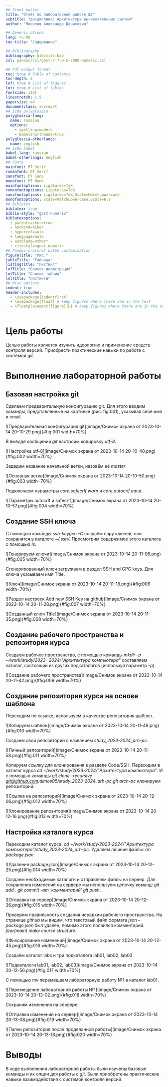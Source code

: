 ```yaml
---
## Front matter
title: "Отчёт по лабораторной работе №2"
subtitle: "дисциплина: Архитектура вычислительных систем"
author: "Мосолов Александр Денисович"

## Generic otions
lang: ru-RU
toc-title: "Содержание"

## Bibliography
bibliography: bib/cite.bib
csl: pandoc/csl/gost-r-7-0-5-2008-numeric.csl

## Pdf output format
toc: true # Table of contents
toc-depth: 2
lof: true # List of figures
lot: true # List of tables
fontsize: 12pt
linestretch: 1.5
papersize: a4
documentclass: scrreprt
## I18n polyglossia
polyglossia-lang:
  name: russian
  options:
	- spelling=modern
	- babelshorthands=true
polyglossia-otherlangs:
  name: english
## I18n babel
babel-lang: russian
babel-otherlangs: english
## Fonts
mainfont: PT Serif
romanfont: PT Serif
sansfont: PT Sans
monofont: PT Mono
mainfontoptions: Ligatures=TeX
romanfontoptions: Ligatures=TeX
sansfontoptions: Ligatures=TeX,Scale=MatchLowercase
monofontoptions: Scale=MatchLowercase,Scale=0.9
## Biblatex
biblatex: true
biblio-style: "gost-numeric"
biblatexoptions:
  - parentracker=true
  - backend=biber
  - hyperref=auto
  - language=auto
  - autolang=other*
  - citestyle=gost-numeric
## Pandoc-crossref LaTeX customization
figureTitle: "Рис."
tableTitle: "Таблица"
listingTitle: "Листинг"
lofTitle: "Список иллюстраций"
lotTitle: "Список таблиц"
lolTitle: "Листинги"
## Misc options
indent: true
header-includes:
  - \usepackage{indentfirst}
  - \usepackage{float} # keep figures where there are in the text
  - \floatplacement{figure}{H} # keep figures where there are in the text
---
```


# Цель работы

Целью работы является изучить идеологию и применение средств контроля
версий. Приобрести практические навыки по работе с системой *git*.

# Выполнение лабораторной работы

## Базовая настройка git

Сделаем предварительную конфигурацию git. Для этого вводим
команды, представленные на картинке (рис. fig:001), указывая своё имя и email.

![Предварительная конфигурация git](image/Снимок экрана от 2023-10-14 20-10-29.png){#fig:001 width=70%}

В выводе сообщений *git* настроим кодировку *utf-8*.

![Настройка utf-8](image/Снимок экрана от 2023-10-14 20-10-40.png){#fig:002 width=70%}

Зададим название начальной ветки, назовём её *master*

![Основная ветка](image/Снимок экрана от 2023-10-14 20-10-50.png){#fig:003 width=70%}

Подключаем параметры *core.safecrlf warn* и *core.autocrlf input*.

![Параметры autocrlf и safecrlf](image/Снимок экрана от 2023-10-14 20-10-57.png){#fig:004 width=70%}

## Создание SSH ключа

С помощью команды *ssh-keygen -C* создаём пару ключей, они сохранятся в
каталоге *~/.ssh/.* Просмотрим содержимое этого каталога с помощью *ls*.

![Генерируем ключи](image/Снимок экрана от 2023-10-14 20-11-06.png){#fig:005 width=70%}

Сгенерированный ключ загружаем в раздел SSH and GPG keys. Для ключа
указываем имя Title.

![Ключ](image/Снимок экрана от 2023-10-14 20-11-18.png){#fig:006 width=70%}

![Раздел настроек Add new SSH Key на github](image/Снимок экрана от 2023-10-14 20-11-28.png){#fig:007 width=70%}

![Созданный ключ Title](image/Снимок экрана от 2023-10-14 20-11-35.png){#fig:008 width=70%}

## Создание рабочего пространства и репозитория курса

Создаем рабочее пространство, с помощью команды *mkdir -p ~/work/study/2023-
2024/"Архитектура компьютера"* составляем каталог, состоящий из других
подкаталогов (используя параметр *-p*).

![Создание рабочего пространства](image/Снимок экрана от 2023-10-14 20-11-42.png){#fig:009 width=70%}

## Создание репозитория курса на основе шаблона

Переходим по ссылке, используем в качестве репозитория шаблон.

![Копируем шаблон](image/Снимок экрана от 2023-10-14 20-11-48.png){#fig:010 width=70%}

Создаем свой репозиторий с названием *study_2023-2024_arh-pc*.

![Личный репозиторий](image/Снимок экрана от 2023-10-14 20-11-58.png){#fig:011 width=70%}

Копируем ссылку для клонирования в разделе Code/SSH. Переходим в каталог
курса *cd ~/work/study/2023-2024/"Архитектура компьютера"*. И с помощью команды
*git clone –recursive git@github.com:almos05/study_2023-2024_arh-pc.git arch-pc*
клонируем репозиторий.

![Ссылка на репозиторий](image/Снимок экрана от 2023-10-14 20-12-06.png){#fig:012 width=70%}

![Клонирование репозитория](image/Снимок экрана от 2023-10-14 20-12-16.png){#fig:013 width=70%}

## Настройка каталога курса

Переходим каталог курса: *cd ~/work/study/2023-2024/"Архитектура
компьютера"/study_2023-2024_arh-pc*. Удаляем лишние файлы: *rm package.json*

![Удаление package.json](image/Снимок экрана от 2023-10-14 20-12-25.png){#fig:014 width=70%}

Создаем необходимые каталоги и отправляем файлы на сервер. Для сохранения
изменений на сервере мы используем цепочку команд: *git add . git commit -am
‘комментарий’ git push*.

![Отправка на сервер](image/Снимок экрана от 2023-10-14 20-12-36.png){#fig:015 width=70%}

Проверим правильность создания иерархии рабочего пространства. На
странице *github* мы видим, что текстовый файл формата *json – package.json* был
удалён, помимо этого появился комментарий: *fear(main) make course structure*.

![Фиксирование изменений](image/Снимок экрана от 2023-10-14 20-12-45.png){#fig:016 width=70%}

Создаём каталог labs и три подкаталога lab01, lab02, lab03

![Подкаталоги lab01, lab02, lab03](image/Снимок экрана от 2023-10-14 20-12-56.png){#fig:017 width=70%}

С помощью mv перемещаем лабораторную работу №1 в каталог lab01.

![Перемещение лабораторной работы №1](image/Снимок экрана от 2023-10-14 20-13-02.png){#fig:018 width=70%}

Сохраним изменения на сервере.

![Отправка изменений на сервер](image/Снимок экрана от 2023-10-14 20-13-08.png){#fig:019 width=70%}

![Папки репозитория после проделанной работы](image/Снимок экрана от 2023-10-14 20-13-18.png){#fig:020 width=70%}

# Выводы

В ходе выполнения лабораторной работы были изучены базовые команды и их
опции для работы с *git*. Были приобретены практические навыки взаимодействия с
системой контроля версий.
